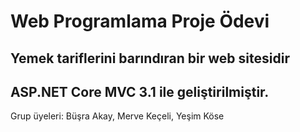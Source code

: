 # Web Programlama Proje Ödevi
 Yemek tariflerini barındıran bir web sitesidir
 ---
 ASP.NET Core MVC 3.1 ile geliştirilmiştir.
 ---
 Grup üyeleri: Büşra Akay, Merve Keçeli, Yeşim Köse
